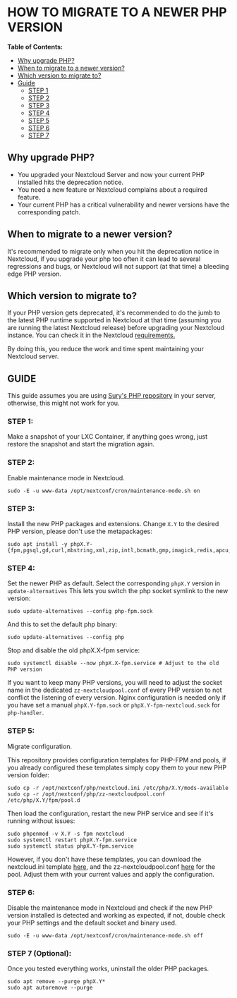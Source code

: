# HOW TO MIGRATE TO A NEWER PHP VERSION

**Table of Contents:**
 + [Why upgrade PHP?](#why-upgrade-php)
 + [When to migrate to a newer version?](#when-to-migrate-to-a-newer-version)
 + [Which version to migrate to?](#which-version-to-migrate-to)
 + [Guide](#guide)
	+ [STEP 1](#step-1)
	+ [STEP 2](#step-2)
	+ [STEP 3](#step-3)
	+ [STEP 4](#step-4)
	+ [STEP 5](#step-5)
	+ [STEP 6](#step-6)
	+ [STEP 7](#step-7-optional)

## Why upgrade PHP?

- You upgraded your Nextcloud Server and now your current PHP installed hits the deprecation notice.
- You need a new feature or Nextcloud complains about a required feature.
- Your current PHP has a critical vulnerability and newer versions have the corresponding patch.

## When to migrate to a newer version?

It's recommended to migrate only when you hit the deprecation notice in Nextcloud, if you upgrade your php too often it can lead to several regressions and bugs, or Nextcloud will not support (at that time) a bleeding edge PHP version.

## Which version to migrate to?

If your PHP version gets deprecated, it's recommended to do the jumb to the latest PHP runtime supported in Nextcloud at that time (assuming you are running the latest Nextcloud release) before upgrading your Nextcloud instance. You can check it in the Nextcloud [requirements.](https://docs.nextcloud.com/server/latest/admin_manual/installation/system_requirements.html#:~:text=with%20php%2Dfpm-,PHP%20Runtime)

By doing this, you reduce the work and time spent maintaining your Nextcloud server.

## GUIDE

This guide assumes you are using [Sury's PHP repository](https://deb.sury.org/) in your server, otherwise, this might not work for you.

### STEP 1:
Make a snapshot of your LXC Container, if anything goes wrong, just restore the snapshot and start the migration again.

### STEP 2:
Enable maintenance mode in Nextcloud.

    sudo -E -u www-data /opt/nextconf/cron/maintenance-mode.sh on

### STEP 3:
Install the new PHP packages and extensions.
Change `X.Y` to the desired PHP version, please don't use the metapackages:

    sudo apt install -y phpX.Y-{fpm,pgsql,gd,curl,mbstring,xml,zip,intl,bcmath,gmp,imagick,redis,apcu,smbclient,ldap,imap}

### STEP 4:
Set the newer PHP as default.
Select the corresponding `phpX.Y` version in `update-alternatives`
This lets you switch the php socket symlink to the new version:

    sudo update-alternatives --config php-fpm.sock

And this to set the default php binary:

    sudo update-alternatives --config php

Stop and disable the old phpX.X-fpm service:

    sudo systemctl disable --now phpX.X-fpm.service # Adjust to the old PHP version

If you want to keep many PHP versions, you will need to adjust the socket name in the dedicated `zz-nextcloudpool.conf` of every PHP version to not conflict the listening of every version. Nginx configuration is needed only if you have set a manual `phpX.Y-fpm.sock` or `phpX.Y-fpm-nextcloud.sock` for `php-handler`.

### STEP 5:
Migrate configuration.

This repository provides configuration templates for PHP-FPM and pools, if you already configured these templates simply copy them to your new PHP version folder:

    sudo cp -r /opt/nextconf/php/nextcloud.ini /etc/php/X.Y/mods-available 
    sudo cp -r /opt/nextconf/php/zz-nextcloudpool.conf /etc/php/X.Y/fpm/pool.d

Then load the configuration, restart the new PHP service and see if it's running without issues:

    sudo phpenmod -v X.Y -s fpm nextcloud
    sudo systemctl restart phpX.Y-fpm.service
    sudo systemctl status phpX.Y-fpm.service

However, if you don't have these templates, you can download the nextcloud.ini template [here](https://github.com/JMarcosHP/Nextcloud-Guide/blob/main/nextconf/php/nextcloud.ini), and the zz-nextcloudpool.conf [here](https://github.com/JMarcosHP/Nextcloud-Guide/blob/main/nextconf/php/zz-nextcloudpool.conf) for the pool.
Adjust them with your current values and apply the configuration.

### STEP 6:
Disable the maintenance mode in Nextcloud and check if the new PHP version installed is detected and working as expected, if not, double check your PHP settings and the default socket and binary used. 

    sudo -E -u www-data /opt/nextconf/cron/maintenance-mode.sh off

### STEP 7 (Optional):

Once you tested everything works, uninstall the older PHP packages.

    sudo apt remove --purge phpX.Y*
    sudo apt autoremove --purge
